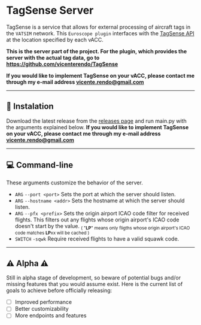 # TagSense Server

TagSense is a service that allows for external processing of aircraft tags in the `VATSIM` network. This `Euroscope plugin` interfaces with the [TagSense API](https://gitlab.com/portugal-vacc/tagsense-api) at the location specified by each vACC.

**This is the server part of the project. For the plugin, which provides the server with the actual tag data, go to https://github.com/vicenterendo/TagSense**

**If you would like to implement TagSense on your vACC, please contact me through my e-mail address vicente.rendo@gmail.com**

---

## 📲 Instalation

Download the latest release from the [releases page](https://github.com/vicenterendo/TagSense-Server/releases) and run main.py with the arguments explained below.
**If you would like to implement TagSense on your vACC, please contact me through my e-mail address vicente.rendo@gmail.com**

---

## 💻 Command-line

These arguments customize the behavior of the server.

- `ARG` `--port <port>` Sets the port at which the server should listen.
- `ARG` `--hostname <addr>` Sets the hostname at which the server should listen.
- `ARG` `--pfx <prefix>` Sets the origin airport ICAO code filter for received flights. This filters out any flights whose origin airport's ICAO code doesn't start by the value. <sub>( "**LP**" means only fligths whose origin airport's ICAO code matches **LP**xx will be cached )</sub>
- `SWITCH` `-sqwk` Require received flights to have a valid squawk code.

---

## ⚠️ Alpha ⚠️

Still in alpha stage of development, so beware of potential bugs and/or missing features that you would assume exist.
Here is the current list of goals to achieve before officially releasing:

- [ ] Improved performance
- [ ] Better customizability
- [ ] More endpoints and features
